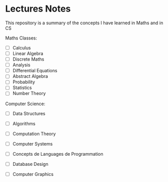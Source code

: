 # Lectures Notes

This repository is a summary of the concepts I have learned in Maths and in CS

Maths Classes:
- [ ] Calculus
- [ ] Linear Algebra
- [ ] Discrete Maths
- [ ] Analysis
- [ ] Differential Equations
- [ ] Abstract Algebra
- [ ] Probability
- [ ] Statistics
- [ ] Number Theory

Computer Science:
- [ ] Data Structures
- [ ] Algorithms
- [ ] Computation Theory
- [ ] Computer Systems
- [ ] Concepts de Languages de Programmation
- [ ] Database Design
- [ ] Computer Graphics

